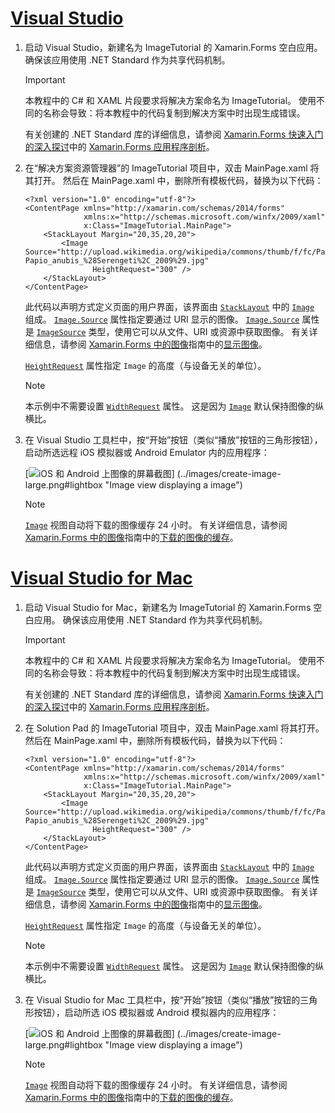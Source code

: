 # <a name="visual-studiotabvswin"></a>[Visual Studio](#tab/vswin)

1. 启动 Visual Studio，新建名为 ImageTutorial 的 Xamarin.Forms 空白应用。 确保该应用使用 .NET Standard 作为共享代码机制。

    > [!IMPORTANT]
    > 本教程中的 C# 和 XAML 片段要求将解决方案命名为 ImageTutorial。 使用不同的名称会导致：将本教程中的代码复制到解决方案中时出现生成错误。

    有关创建的 .NET Standard 库的详细信息，请参阅 [Xamarin.Forms 快速入门的深入探讨](~/get-started/first-app/index.md)中的 [Xamarin.Forms 应用程序剖析](~/get-started/first-app/index.md)。

1. 在“解决方案资源管理器”的 ImageTutorial 项目中，双击 MainPage.xaml 将其打开。 然后在 MainPage.xaml 中，删除所有模板代码，替换为以下代码：

    ```xaml
    <?xml version="1.0" encoding="utf-8"?>
    <ContentPage xmlns="http://xamarin.com/schemas/2014/forms"
                 xmlns:x="http://schemas.microsoft.com/winfx/2009/xaml"
                 x:Class="ImageTutorial.MainPage">
        <StackLayout Margin="20,35,20,20">
            <Image Source="http://upload.wikimedia.org/wikipedia/commons/thumb/f/fc/Papio_anubis_%28Serengeti%2C_2009%29.jpg/200px-Papio_anubis_%28Serengeti%2C_2009%29.jpg"
                   HeightRequest="300" />
        </StackLayout>
    </ContentPage>
    ```

    此代码以声明方式定义页面的用户界面，该界面由 [`StackLayout`](xref:Xamarin.Forms.StackLayout) 中的 [`Image`](xref:Xamarin.Forms.Image) 组成。 [`Image.Source`](xref:Xamarin.Forms.Image.Source) 属性指定要通过 URI 显示的图像。 [`Image.Source`](xref:Xamarin.Forms.Image.Source) 属性是 [`ImageSource`](xref:Xamarin.Forms.ImageSource) 类型，使用它可以从文件、URI 或资源中获取图像。 有关详细信息，请参阅 [Xamarin.Forms 中的图像](~/xamarin-forms/user-interface/images.md)指南中的[显示图像](~/xamarin-forms/user-interface/images.md#displaying-images)。

    [`HeightRequest`](xref:Xamarin.Forms.VisualElement) 属性指定 `Image` 的高度（与设备无关的单位）。

    > [!NOTE]
    > 本示例中不需要设置 [`WidthRequest`](xref:Xamarin.Forms.VisualElement.WidthRequest) 属性。 这是因为 [`Image`](xref:Xamarin.Forms.Image) 默认保持图像的纵横比。

1. 在 Visual Studio 工具栏中，按“开始”按钮（类似“播放”按钮的三角形按钮），启动所选远程 iOS 模拟器或 Android Emulator 内的应用程序：

    [![iOS 和 Android 上图像的屏幕截图](../images/create-image.png "显示图像的图像视图")] (../images/create-image-large.png#lightbox "Image view displaying a image")

    > [!NOTE]
    > [`Image`](xref:Xamarin.Forms.Image) 视图自动将下载的图像缓存 24 小时。 有关详细信息，请参阅 [Xamarin.Forms 中的图像](~/xamarin-forms/user-interface/images.md)指南中的[下载的图像的缓存](~/xamarin-forms/user-interface/images.md#downloaded-image-caching)。

# <a name="visual-studio-for-mactabvsmac"></a>[Visual Studio for Mac](#tab/vsmac)

1. 启动 Visual Studio for Mac，新建名为 ImageTutorial 的 Xamarin.Forms 空白应用。 确保该应用使用 .NET Standard 作为共享代码机制。

    > [!IMPORTANT]
    > 本教程中的 C# 和 XAML 片段要求将解决方案命名为 ImageTutorial。 使用不同的名称会导致：将本教程中的代码复制到解决方案中时出现生成错误。

    有关创建的 .NET Standard 库的详细信息，请参阅 [Xamarin.Forms 快速入门的深入探讨](~/get-started/first-app/index.md)中的 [Xamarin.Forms 应用程序剖析](~/get-started/first-app/index.md)。

1. 在 Solution Pad 的 ImageTutorial 项目中，双击 MainPage.xaml 将其打开。 然后在 MainPage.xaml 中，删除所有模板代码，替换为以下代码：

    ```xaml
    <?xml version="1.0" encoding="utf-8"?>
    <ContentPage xmlns="http://xamarin.com/schemas/2014/forms"
                 xmlns:x="http://schemas.microsoft.com/winfx/2009/xaml"
                 x:Class="ImageTutorial.MainPage">
        <StackLayout Margin="20,35,20,20">
            <Image Source="http://upload.wikimedia.org/wikipedia/commons/thumb/f/fc/Papio_anubis_%28Serengeti%2C_2009%29.jpg/200px-Papio_anubis_%28Serengeti%2C_2009%29.jpg"
                   HeightRequest="300" />
        </StackLayout>
    </ContentPage>
    ```

    此代码以声明方式定义页面的用户界面，该界面由 [`StackLayout`](xref:Xamarin.Forms.StackLayout) 中的 [`Image`](xref:Xamarin.Forms.Image) 组成。 [`Image.Source`](xref:Xamarin.Forms.Image.Source) 属性指定要通过 URI 显示的图像。 [`Image.Source`](xref:Xamarin.Forms.Image.Source) 属性是 [`ImageSource`](xref:Xamarin.Forms.ImageSource) 类型，使用它可以从文件、URI 或资源中获取图像。 有关详细信息，请参阅 [Xamarin.Forms 中的图像](~/xamarin-forms/user-interface/images.md)指南中的[显示图像](~/xamarin-forms/user-interface/images.md#displaying-images)。

    [`HeightRequest`](xref:Xamarin.Forms.VisualElement) 属性指定 `Image` 的高度（与设备无关的单位）。

    > [!NOTE]
    > 本示例中不需要设置 [`WidthRequest`](xref:Xamarin.Forms.VisualElement.WidthRequest) 属性。 这是因为 [`Image`](xref:Xamarin.Forms.Image) 默认保持图像的纵横比。

1. 在 Visual Studio for Mac 工具栏中，按“开始”按钮（类似“播放”按钮的三角形按钮），启动所选 iOS 模拟器或 Android 模拟器内的应用程序：

    [![iOS 和 Android 上图像的屏幕截图](../images/create-image.png "显示图像的图像视图")] (../images/create-image-large.png#lightbox "Image view displaying a image")

    > [!NOTE]
    > [`Image`](xref:Xamarin.Forms.Image) 视图自动将下载的图像缓存 24 小时。 有关详细信息，请参阅 [Xamarin.Forms 中的图像](~/xamarin-forms/user-interface/images.md)指南中的[下载的图像的缓存](~/xamarin-forms/user-interface/images.md#downloaded-image-caching)。
